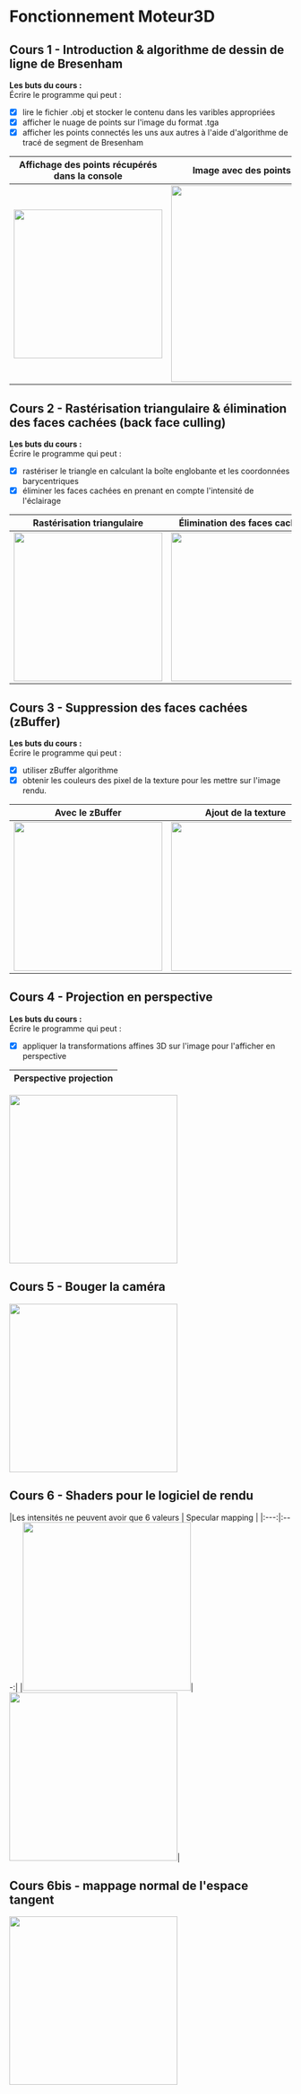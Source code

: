 # Fonctionnement Moteur3D

**<h2>Cours 1 - Introduction & algorithme de dessin de ligne de Bresenham</h2>**

**Les buts du cours :**<br>
Écrire le programme qui peut :
- [x] lire le fichier .obj et stocker le contenu dans les varibles appropriées
- [x] afficher le nuage de points sur l'image du format .tga
- [x] afficher les points connectés les uns aux autres à l'aide d'algorithme de tracé de segment de Bresenham

|Affichage des points récupérés dans la console | Image avec des points uniquement | Résultat de l'algorithme de Bresenham |
|:---:|:---:|:---:|
|<img src="https://github.com/ShkAnna/Fonctionnement_Moteur3D/blob/main/images/points.png" width="265">  |  <img src="https://github.com/ShkAnna/Fonctionnement_Moteur3D/blob/main/images/head_points.png" width="350"> | <img src="https://github.com/ShkAnna/Fonctionnement_Moteur3D/blob/main/images/head_lines.png" width="300"> |

**<h2>Cours 2 - Rastérisation triangulaire & élimination des faces cachées (back face culling)</h2>**
**Les buts du cours :**<br>
Écrire le programme qui peut :
- [x] rastériser le triangle en calculant la boîte englobante et les coordonnées barycentriques
- [x] éliminer les faces cachées en prenant en compte l'intensité de l'éclairage 

|Rastérisation triangulaire | Élimination des faces cachées |
|:---:|:---:|
|<img src="https://github.com/ShkAnna/Fonctionnement_Moteur3D/blob/main/images/triangle_rasterization.png" width="265">  |  <img src="https://github.com/ShkAnna/Fonctionnement_Moteur3D/blob/main/images/back_face_culling.png" width="265"> |

**<h2>Cours 3 - Suppression des faces cachées (zBuffer)</h2>**
**Les buts du cours :**<br>
Écrire le programme qui peut :
- [x] utiliser zBuffer algorithme
- [x] obtenir les couleurs des pixel de la texture pour les mettre sur l'image rendu.

|Avec le zBuffer | Ajout de la texture | 
|:---:|:---:|
| <img src="https://github.com/ShkAnna/Fonctionnement_Moteur3D/blob/main/images/zbuffer.png" width="265"> |<img src="https://github.com/ShkAnna/Fonctionnement_Moteur3D/blob/main/images/with_textures.png" width="265">  

**<h2>Cours 4 - Projection en perspective</h2>**
**Les buts du cours :**<br>
Écrire le programme qui peut :
- [x] appliquer la transformations affines 3D sur l'image pour l'afficher en perspective

|Perspective projection |
|:---:|
<img src="https://github.com/ShkAnna/Fonctionnement_Moteur3D/blob/main/images/perspective_projection.png" width="300">

**<h2>Cours 5 - Bouger la caméra</h2>**
<img src="https://github.com/ShkAnna/Fonctionnement_Moteur3D/blob/main/images/camera.png" width="300">

**<h2>Cours 6 - Shaders pour le logiciel de rendu </h2>**
|Les intensités ne peuvent avoir que 6 valeurs | Specular mapping | 
|:---:|:---:|
|<img src="https://github.com/ShkAnna/Fonctionnement_Moteur3D/blob/main/images/diffIntensities.png" width="300">|<img src="https://github.com/ShkAnna/Fonctionnement_Moteur3D/blob/main/images/phong.png" width="300">|

**<h2>Cours 6bis - mappage normal de l'espace tangent </h2>**
<img src="https://github.com/ShkAnna/Fonctionnement_Moteur3D/blob/main/images/tangent.png" width="300">
